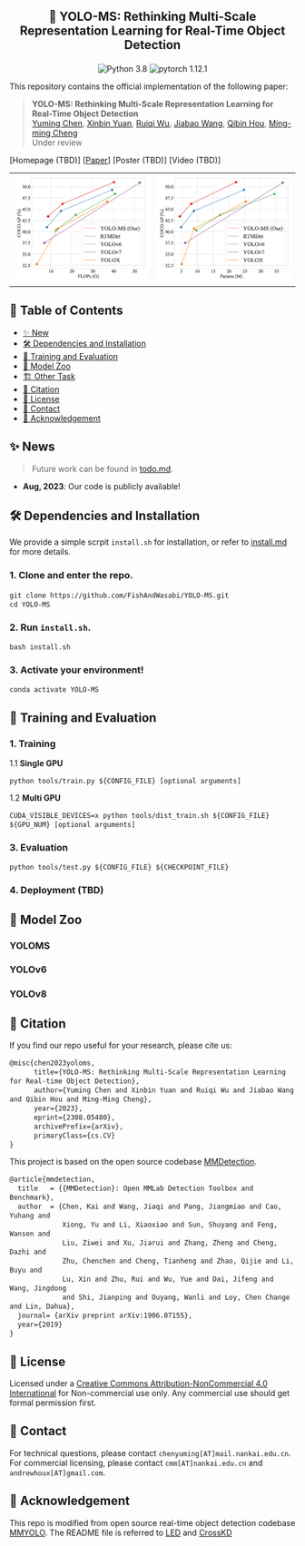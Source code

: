## <p align=center> 🚀 YOLO-MS: Rethinking Multi-Scale Representation Learning for Real-Time Object Detection </p>

<div align="center">

![Python 3.8](https://img.shields.io/badge/python-3.8-g) 
![pytorch 1.12.1](https://img.shields.io/badge/pytorch-1.12.0-blue.svg)

</div>

This repository contains the official implementation of the following paper:

> **YOLO-MS: Rethinking Multi-Scale Representation Learning for Real-Time Object Detection**<br/>
> [Yuming Chen](https://www.fishworld.site), [Xinbin Yuan](https://github.com/yuanxinbin), [Ruiqi Wu](https://scholar.google.com/citations?user=0ooNdgUAAAAJ&hl=en), [Jiabao Wang](https://scholar.google.co.uk/citations?hl=en&user=S9ErhhEAAAAJ), [Qibin Hou](https://houqb.github.io/), [Ming-ming Cheng](https://mmcheng.net)<br/>
> Under review

\[Homepage (TBD)\]
\[[Paper](https://arxiv.org/abs/2308.05480)]
\[Poster (TBD)\]
\[Video (TBD)\]

<table>
  <tbody>
    <tr>
        <td>
            <img src='asserts/teaser_flops.png' alt='YOLOMS_TEASER0' width='500px'/>
        </td>
        <td>
            <img src='asserts/teaser_params.png' alt='YOLOMS_TEASER0' width='500px'/>
        </td>
    </tr>
    </tbody>
</table>


## 📄 Table of Contents

- [✨ New](#✨-news-)
- [🛠️ Dependencies and Installation](#🛠️-Dependencies-and-Installation-)
- [🤖 Training and Evaluation](#🤖-Training-and-Evaluation-)
- [🏡 Model Zoo](#🏡-Model-Zoo-)
- [🏗️ Other Task](#🏗️-Other-Task-)
- [📖 Citation](#📖-Citation-)
- [📜 License](#📜-License-)
- [📮 Contact](#📮-Contact-)
- [🤝 Acknowledgement](#🤝-Acknowledgement-)


## ✨ News

> Future work can be found in [todo.md](docs/todo.md).

- **Aug, 2023**: Our code is publicly available!


## 🛠️ Dependencies and Installation

We provide a simple scrpit `install.sh` for installation, or refer to [install.md](docs/install.md) for more details.

### 1. Clone and enter the repo.

```shell
git clone https://github.com/FishAndWasabi/YOLO-MS.git
cd YOLO-MS
```

### 2. Run `install.sh`.

```shell
bash install.sh
```

### 3. Activate your environment!

```shell
conda activate YOLO-MS
```


## 🤖 Training and Evaluation

### 1. Training

1.1 **Single GPU**

```shell
python tools/train.py ${CONFIG_FILE} [optional arguments]
```

1.2 **Multi GPU**

```shell
CUDA_VISIBLE_DEVICES=x python tools/dist_train.sh ${CONFIG_FILE} ${GPU_NUM} [optional arguments]
```

### 3. Evaluation

```shell
python tools/test.py ${CONFIG_FILE} ${CHECKPOINT_FILE}
```

### 4. Deployment (TBD)



## 🏡 Model Zoo

### YOLOMS


### YOLOv6


### YOLOv8



## 📖 Citation

If you find our repo useful for your research, please cite us:

```
@misc{chen2023yoloms,
      title={YOLO-MS: Rethinking Multi-Scale Representation Learning for Real-time Object Detection}, 
      author={Yuming Chen and Xinbin Yuan and Ruiqi Wu and Jiabao Wang and Qibin Hou and Ming-Ming Cheng},
      year={2023},
      eprint={2308.05480},
      archivePrefix={arXiv},
      primaryClass={cs.CV}
}
```

This project is based on the open source codebase [MMDetection](https://github.com/open-mmlab/mmdetection).
```
@article{mmdetection,
  title   = {{MMDetection}: Open MMLab Detection Toolbox and Benchmark},
  author  = {Chen, Kai and Wang, Jiaqi and Pang, Jiangmiao and Cao, Yuhang and
             Xiong, Yu and Li, Xiaoxiao and Sun, Shuyang and Feng, Wansen and
             Liu, Ziwei and Xu, Jiarui and Zhang, Zheng and Cheng, Dazhi and
             Zhu, Chenchen and Cheng, Tianheng and Zhao, Qijie and Li, Buyu and
             Lu, Xin and Zhu, Rui and Wu, Yue and Dai, Jifeng and Wang, Jingdong
             and Shi, Jianping and Ouyang, Wanli and Loy, Chen Change and Lin, Dahua},
  journal= {arXiv preprint arXiv:1906.07155},
  year={2019}
}
```

## 📜 License

Licensed under a [Creative Commons Attribution-NonCommercial 4.0 International](https://creativecommons.org/licenses/by-nc/4.0/) for Non-commercial use only. Any commercial use should get formal permission first.

## 📮 Contact

For technical questions, please contact `chenyuming[AT]mail.nankai.edu.cn`.
For commercial licensing, please contact `cmm[AT]nankai.edu.cn` and `andrewhoux[AT]gmail.com`.

## 🤝 Acknowledgement

This repo is modified from open source real-time object detection codebase [MMYOLO](https://github.com/open-mmlab/mmyolo).
The README file is referred to [LED](https://github.com/Srameo/LED) and [CrossKD](https://github.com/jbwang1997/CrossKD)